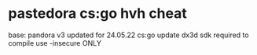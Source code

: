 # pastedora cs:go hvh cheat
base: pandora v3 updated for 24.05.22 cs:go update
dx3d sdk required to compile
use -insecure ONLY
